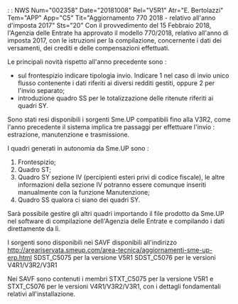  :  : NWS Num="002358" Date="20181008" Rel="V5R1" Atr="E. Bertolazzi" Tem="APP" App="C5" Tit="Aggiornamento 770 2018 - relativo all'anno d'imposta 2017" Sts="20"
Con il provvedimento del 15 Febbraio 2018, l'Agenzia delle Entrate ha approvato il modello 770/2018,
relativo all'anno di imposta 2017, con le istruzioni per la compilazione, concernente i dati dei versamenti, dei crediti e delle compensazioni effettuati.

Le principali novità rispetto all'anno precedente sono : 
<ul>
<li>sul frontespizio indicare tipologia invio. Indicare 1 nel caso di invio unico flusso contenente
i dati riferiti ai diversi redditi gestiti, oppure 2 per l'invio separato;</li> <li>introduzione quadro SS per le totalizzazione delle ritenute riferiti ai quadri SY.</li> </ul>

Sono stati resi disponibili i sorgenti Sme.UP compatibili fino alla V3R2, come l'anno precedente il
sistema implica tre passaggi per effettuare l'invio :  estrazione, manutenzione e trasmissione.

I quadri generati in autonomia da Sme.UP sono : 
<ol>
<li>Frontespizio;</li>
<li>Quadro ST;</li>
<li>Quadro SY sezione IV (percipienti esteri privi di codice fiscale), le altre informazioni della
sezione IV potranno essere comunque inseriti manualmente con la funzione Manutenzione;</li> <li>Quadro SS qualora ci siano dei quadri SY.</li>
</ol>

Sarà possibile gestire gli altri quadri importando il file prodotto da Sme.UP nel software di compilazione dell'Agenzia delle Entrate e compilando i dati direttamente da lì.

I sorgenti sono disponibili nei SAVF disponibili all'indirizzo
http://areariservata.smeup.com/area-tecnica/aggiornamenti-sme-up-erp.html SDST_C5075 per la versione V5R1
SDST_C5076 per le versioni V4R1/V3R2/V3R1

Nei SAVF sono contenuti i membri STXT_C5075 per la versione V5R1 e STXT_C5076  per le versioni V4R1/V3R2/V3R1, con i dettagli fondamentali relativi all'installazione.
